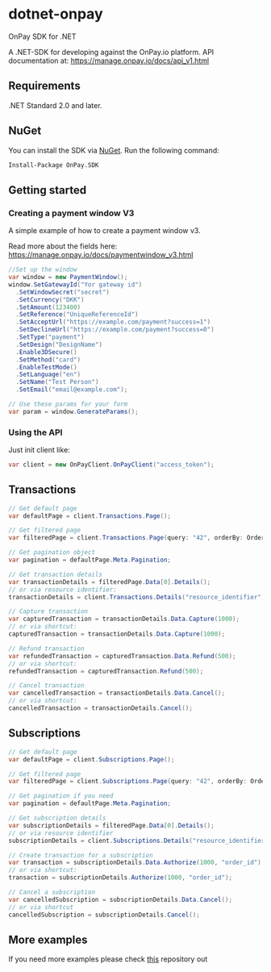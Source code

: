 # dotnet-onpay
OnPay SDK for .NET

A .NET-SDK for developing against the OnPay.io platform.
API documentation at: https://manage.onpay.io/docs/api_v1.html 

## Requirements

.NET Standard 2.0 and later.

## NuGet

You can install the SDK via [NuGet](https://www.nuget.org/). Run the following command:
```bash
Install-Package OnPay.SDK
```

## Getting started



### Creating a payment window V3

A simple example of how to create a payment window v3.

Read more about the fields here: https://manage.onpay.io/docs/paymentwindow_v3.html
```csharp
//Set up the window
var window = new PaymentWindow();
window.SetGatewayId("Yor gateway id")
  .SetWindowSecret("secret")
  .SetCurrency("DKK")
  .SetAmount(123400)
  .SetReference("UniqueReferenceId")
  .SetAcceptUrl("https://example.com/payment?success=1")
  .SetDeclineUrl("https://example.com/payment?success=0")
  .SetType("payment")
  .SetDesign("DesignName")
  .Enable3DSecure()
  .SetMethod("card")
  .EnableTestMode()
  .SetLanguage("en")
  .SetName("Test Person")
  .SetEmail("email@example.com");

// Use these params for your form
var param = window.GenerateParams();
```

### Using the API 

Just init client like:
```csharp
var client = new OnPayClient.OnPayClient("access_token");
```

## Transactions
```csharp
// Get default page
var defaultPage = client.Transactions.Page();

// Get filtered page
var filteredPage = client.Transactions.Page(query: "42", orderBy: OrderBy.Amount, direction: Direction.Desc);

// Get pagination object
var pagination = defaultPage.Meta.Pagination;

// Get transaction details
var transactionDetails = filteredPage.Data[0].Details();
// or via resource identifier:
transactionDetails = client.Transactions.Details("resource_identifier");

// Capture transaction
var capturedTransaction = transactionDetails.Data.Capture(1000);
// or via shortcut:
capturedTransaction = transactionDetails.Data.Capture(1000);

// Refund transaction
var refundedTransaction = capturedTransaction.Data.Refund(500);
// or via shortcut:
refundedTransaction = capturedTransaction.Refund(500);

// Cancel transaction
var cancelledTransaction = transactionDetails.Data.Cancel();
// or via shortcut:
cancelledTransaction = transactionDetails.Cancel();
```

## Subscriptions
```csharp
// Get default page
var defaultPage = client.Subscriptions.Page();

// Get filtered page
var filteredPage = client.Subscriptions.Page(query: "42", orderBy: OrderBy.Status, direction: Direction.Asc);

// Get pagination if you need
var pagination = defaultPage.Meta.Pagination;

// Get subscription details
var subscriptionDetails = filteredPage.Data[0].Details();
// or via resource identifier
subscriptionDetails = client.Subscriptions.Details("resource_identifier");

// Create transaction for a subscription
var transaction = subscriptionDetails.Data.Authorize(1000, "order_id");
// or via shortcut:
transaction = subscriptionDetails.Authorize(1000, "order_id");

// Cancel a subscription
var cancelledSubscription = subscriptionDetails.Data.Cancel();
// or via shortcut
cancelledSubscription = subscriptionDetails.Cancel();
```

## More examples
If you need more examples please check [this](https://github.com/KimPagter/OnPayTester) repository out

